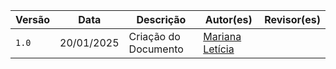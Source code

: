 | Versão | Data | Descrição | Autor(es) | Revisor(es) |
| ---| ---| ---| ---| --- |
| `1.0` | 20/01/2025 | Criação do Documento | [Mariana Letícia](https://github.com/Marianannn)| |